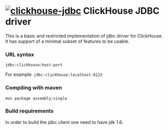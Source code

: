 [![clickhouse-jdbc](https://maven-badges.herokuapp.com/maven-central/ru.yandex.clickhouse/clickhouse-jdbc/badge.svg)](https://maven-badges.herokuapp.com/maven-central/ru.yandex.clickhouse/clickhouse-jdbc)
ClickHouse JDBC driver
===============

This is a basic and restricted implementation of jdbc driver for ClickHouse.
It has support of a minimal subset of features to be usable.

### URL syntax

`jdbc:clickhouse:host:port`

For example:
`jdbc:clickhouse:localhost:8123`

### Compiling with maven

`mvn package assembly:single`

### Build requirements
In order to build the jdbc client one need to have jdk 1.6.
